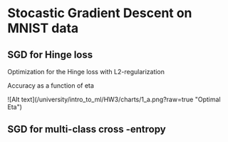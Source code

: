 <h1> Stocastic Gradient Descent on MNIST data </h>
<h2> SGD for Hinge loss </h2>
<p> Optimization for the Hinge loss with L2-regularization </p>

<p> Accuracy as a function of eta</p>
![Alt text](/university/intro_to_ml/HW3/charts/1_a.png?raw=true "Optimal Eta")

<h2> SGD for multi-class cross -entropy</h2>
 
